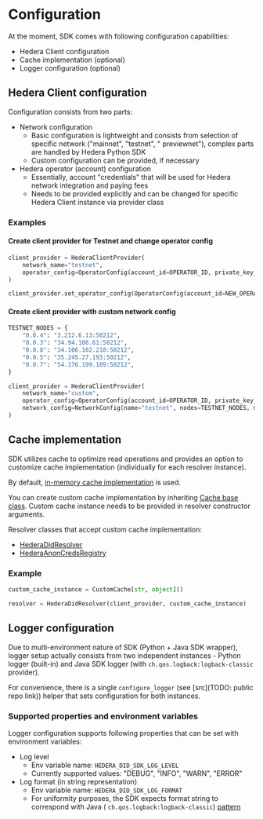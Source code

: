 # Configuration

At the moment, SDK comes with following configuration capabilities:

- Hedera Client configuration
- Cache implementation (optional)
- Logger configuration (optional)

## Hedera Client configuration

Configuration consists from two parts:

- Network configuration
  - Basic configuration is lightweight and consists from selection of specific network ("mainnet", "testnet", "
    previewnet"), complex parts are handled by Hedera Python SDK
  - Custom configuration can be provided, if necessary
- Hedera operator (account) configuration
  - Essentially, account "credentials" that will be used for Hedera network integration and paying fees
  - Needs to be provided explicitly and can be changed for specific Hedera Client instance via provider class

### Examples

#### Create client provider for Testnet and change operator config

```python
client_provider = HederaClientProvider(
    network_name="testnet",
    operator_config=OperatorConfig(account_id=OPERATOR_ID, private_key_der=OPERATOR_KEY_DER)
)

client_provider.set_operator_config(OperatorConfig(account_id=NEW_OPERATOR_ID, private_key_der=NEW_OPERATOR_KEY_DER))
```

#### Create client provider with custom network config

```python
TESTNET_NODES = {
    "0.0.4": "3.212.6.13:50212",
    "0.0.3": "34.94.106.61:50212",
    "0.0.8": "34.106.102.218:50212",
    "0.0.5": "35.245.27.193:50212",
    "0.0.7": "54.176.199.109:50212",
}

client_provider = HederaClientProvider(
    network_name="custom",
    operator_config=OperatorConfig(account_id=OPERATOR_ID, private_key_der=OPERATOR_KEY_DER),
    network_config=NetworkConfig(name="testnet", nodes=TESTNET_NODES, mirror_network="testnet"),
)
```

## Cache implementation

SDK utilizes cache to optimize read operations and provides an option to customize cache implementation (individually
for each resolver instance).

By default, [in-memory cache implementation](modules/common.md#did_sdk_py.utils.cache.MemoryCache) is used.

You can create custom cache implementation by inheriting [Cache base class](modules/common.md#did_sdk_py.utils.cache.Cache).
Custom cache instance needs to be provided in resolver constructor arguments.

Resolver classes that accept custom cache implementation:

- [HederaDidResolver](modules/did.md#did_sdk_py.did.hedera_did_resolver.HederaDidResolver)
- [HederaAnonCredsRegistry](modules/anoncreds.md#did_sdk_py.anoncreds.hedera_anoncreds_registry.HederaAnonCredsRegistry)

### Example

```python
custom_cache_instance = CustomCache[str, object]()

resolver = HederaDidResolver(client_provider, custom_cache_instance)
```

## Logger configuration

Due to multi-environment nature of SDK (Python + Java SDK wrapper), logger setup actually consists from two independent
instances - Python logger (built-in) and Java SDK logger (with `ch.qos.logback:logback-classic` provider).

For convenience, there is a single `configure_logger` (see [src](TODO: public repo link)) helper that sets configuration for
both instances.

### Supported properties and environment variables

Logger configuration supports following properties that can be set with environment variables:

- Log level
  - Env variable name: `HEDERA_DID_SDK_LOG_LEVEL`
  - Currently supported values: "DEBUG", "INFO", "WARN", "ERROR"
- Log format (in string representation)
  - Env variable name: `HEDERA_DID_SDK_LOG_FORMAT`
  - For uniformity purposes, the SDK expects format string to correspond with Java (
    `ch.qos.logback:logback-classic`) [pattern](https://logback.qos.ch/manual/layouts.html#ClassicPatternLayout)
